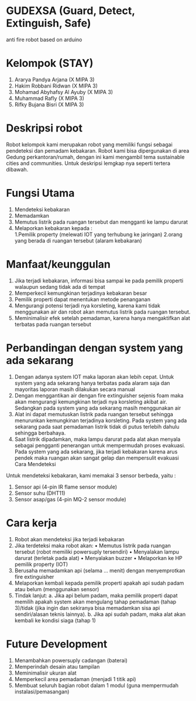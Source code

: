 # GUDEXSA (Guard, Detect, Extinguish, Safe)
anti fire robot based on arduino

# Kelompok (STAY)
1.	Ararya Pandya Arjana (X MIPA 3)
2.	Hakim Robbani Ridwan (X MIPA 3)
3.	Mohamad Abyhafsy Al Ayuby (X MIPA 3)
4.	Muhammad Rafly (X MIPA 3)
5.	Rifky Bujana Bisri (X MIPA 3)

# Deskripsi robot
Robot kelompok kami merupakan robot yang memiliki fungsi sebagai pendeteksi dan pemadam kebakaran. Robot kami bisa dipergunakan di area Gedung perkantoran/rumah, dengan ini kami mengambil tema sustainable cities and communities. Untuk deskripsi lemgkap nya seperti tertera dibawah.

# Fungsi Utama
1.	Mendeteksi kebakaran
2.	Memadamkan
3.	Memutus listrik pada ruangan tersebut dan mengganti ke lampu darurat
4.	Melaporkan kebakaran kepada :	 
      1.Pemilik property (melewati IOT yang terhubung ke jaringan)
		  2.orang yang berada di ruangan tersebut (alaram kebakaran)
# Manfaat/keunggulan
1.	Jika terjadi kebakaran, informasi bisa sampai ke pada pemilik properti walaupun sedang tidak ada di tempat
2.	Memperkecil kemungkinan terjadinya kebakaran besar
3.	Pemilik properti dapat menentukan metode penanganan
4.	Mengurangi potensi terjadi nya korsleting, karena kami tidak menggunakan air dan robot akan memutus listrik pada ruangan tersebut.
5.	Meminimalisir efek setelah pemadaman, karena hanya mengaktifkan alat terbatas pada ruangan tersebut

# Perbandingan dengan system yang ada sekarang
1.	Dengan adanya system IOT maka laporan akan lebih cepat. Untuk system yang ada sekarang hanya terbatas pada alaram saja dan mayoritas laporan masih dilakukan secara manual
2.	Dengan menggantikan air dengan fire extinguisher sejenis foam maka akan mengurangi kemungkinan terjadi nya korsleting akibat air. Sedangkan pada system yang ada sekarang masih menggunakan air
3.	Alat ini dapat memutuskan listrik pada ruangan tersebut sehingga menurunkan kemungkinan terjadinya korsleting. Pada system yang ada sekarang pada saat pemadaman listrik tidak di putus terlebih dahulu sehingga berbahaya.
4.	Saat listrik dipadamkan, maka lampu darurat pada alat akan menyala sebagai pengganti penerangan untuk mempermudah proses evakuasi. Pada system yang ada sekarang, jika terjadi kebakaran karena arus pendek maka ruangan akan sangat gelap dan mempersulit evakuasi
Cara Mendeteksi 

Untuk mendeteksi kebakaran, kami memakai 3 sensor berbeda, yaitu :
1.	Sensor api (4-pin IR flame sensor module)
2.	Sensor suhu (DHT11)
3.	Sensor asap/gas (4-pin MQ-2 sensor module)

# Cara kerja
1.	Robot akan mendeteksi jika terjadi kebakaran
2.	Jika terdeteksi maka robot akan:
    •	Memutus listrik pada ruangan tersebut (robot memiliki powersuply tersendiri)
    •	Menyalakan lampu darurat (terletak pada alat)
    •	Menyalakan buzzer
    •	Melaporkan ke HP pemilik property (IOT)
3.	Berusaha memadamkan api (selama … menit) dengan menyemprotkan fire extinguisher
4.	Melaporkan kembali kepada pemilik properti apakah api sudah padam atau belum (menggunakan sensor)
5.	Tindak lanjut:
  a.	Jika api belum padam, maka pemilik properti dapat memilih apakah system akan mengulang tahap pemadaman (tahap 3)/tidak (jika ingin       dan sekiranya bisa memadamkan sisa api sendiri/alasan teknis lainnya).
  b.	Jika api sudah padam, maka alat akan kembali ke kondisi siaga (tahap 1)

# Future Development
1.	Menambahkan powersuply cadangan (baterai)
2.	Memperindah desain atau tampilan
3.	Meminimalisir ukuran alat
4.	Memperkecil area pemadaman (menjadi 1 titik api)
5.	Membuat seluruh bagian robot dalam 1 modul (guna mempermudah instalasi/pemasangan)
